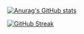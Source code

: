 [![Anurag's GitHub stats](https://github-readme-stats.vercel.app/api?username=kkkovalov)](https://github.com/anuraghazra/github-readme-stats)


[![GitHub Streak](https://streak-stats.demolab.com/?user=kkkovalov)](https://git.io/streak-stats)
